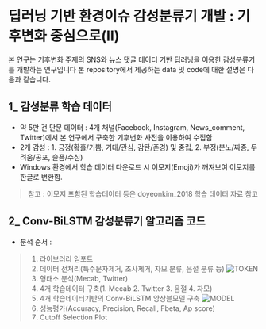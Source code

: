 # 딥러닝 기반 환경이슈 감성분류기 개발 : 기후변화 중심으로(Ⅱ)
  본 연구는 기후변화 주제의 SNS와 뉴스 댓글 데이터 기반 딥러닝을 이용한 감성분류기를 개발하는 연구입니다
  본 repository에서 제공하는 data 및 code에 대한 설명은 다음과 같습니다.
## 1_ 감성분류 학습 데이터
- 약 5만 건 단문 데이터 : 4개 채널(Facebook, Instagram, News_comment, Twitter)에서 본 연구에서 구축한 기후변화 사전을 이용하여 수집함
- 2개 감성 : 1. 긍정(황홀/기쁨, 기대/관심, 감탄/존경) 및 중립, 2. 부정(분노/짜증, 두려움/공포, 슬픔/수심)
- Windows 환경에서 학습 데이터 다운로드 시 이모지(Emoji)가 깨져보여 이모지를 한글로 변환함.
>  참고 : 이모지 포함된 학습데이터 등은 doyeonkim_2018 학습 데이터 자료 참고
## 2_ Conv-BiLSTM 감성분류기 알고리즘 코드
 - 분석 순서 :
> 1. 라이브러리 임포트
> 2. 데이터 전처리(특수문자제거, 조사제거, 자모 분류, 음절 분류 등)
![TOKEN](https://user-images.githubusercontent.com/29788540/71659119-bfceec00-2d89-11ea-9be4-65dc42683e39.png)
> 3. 형태소 분석(Mecab, Twitter)
> 4. 4개 학습데이터 구축(1. Mecab 2. Twitter 3. 음절 4. 자모)
> 5. 4개 학습데이터기반의 Conv-BiLSTM 앙상블모델 구축
![MODEL](https://user-images.githubusercontent.com/29788540/71658976-2bfd2000-2d89-11ea-96ad-c6cf3eb3885b.png)
> 6. 성능평가(Accuracy, Precision, Recall, Fbeta, Ap score)
> 7. Cutoff Selection Plot 
